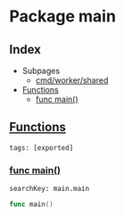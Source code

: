 # Package main

## Index

* Subpages
  * [cmd/worker/shared](worker/shared.md)
* [Functions](#func)
    * [func main()](#main)


## <a id="func" href="#func">Functions</a>

```
tags: [exported]
```

### <a id="main" href="#main">func main()</a>

```
searchKey: main.main
```

```Go
func main()
```

